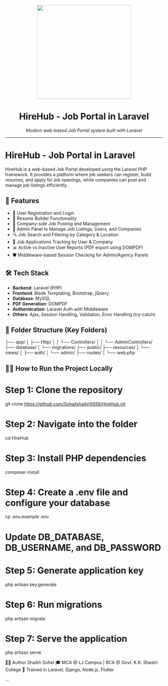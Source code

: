 <p align="center">
  <img src="https://raw.githubusercontent.com/laravel/art/master/logo-lockup/5%20SVG/2%20CMYK/1%20Full%20Color/laravel-logolockup-cmyk-red.svg" width="300"/>
</p>

<h1 align="center">HireHub - Job Portal in Laravel</h1>

<p align="center">
  <i>Modern web-based Job Portal system built with Laravel</i>
</p>

---

# HireHub - Job Portal in Laravel

HireHub is a web-based Job Portal developed using the Laravel PHP framework. It provides a platform where job seekers can register, build resumes, and apply for job openings, while companies can post and manage job listings efficiently.

## 🚀 Features

- 👤 User Registration and Login
- 🧾 Resume Builder Functionality
- 🏢 Company-side Job Posting and Management
- 📄 Admin Panel to Manage Job Listings, Users, and Companies
- 🔍 Job Search and Filtering by Category & Location
- 📑 Job Applications Tracking by User & Company
- 📊 Active vs Inactive User Reports (PDF export using DOMPDF)
- 🛡️ Middleware-based Session Checking for Admin/Agency Panels

## 🛠️ Tech Stack

- **Backend**: Laravel (PHP)
- **Frontend**: Blade Templating, Bootstrap, jQuery
- **Database**: MySQL
- **PDF Generation**: DOMPDF
- **Authentication**: Laravel Auth with Middleware
- **Others**: Ajax, Session Handling, Validation, Error Handling (try-catch)

## 📂 Folder Structure (Key Folders)
├── app/
│ ├── Http/
│ │ └── Controllers/
│ │ └── AdminControllers/
├── database/
│ └── migrations/
├── public/
├── resources/
│ └── views/
│ ├── auth/
│ └── admin/
├── routes/
│ └── web.php


## 🧑‍💻 How to Run the Project Locally

# Step 1: Clone the repository
git clone https://github.com/Sohailshaikh5656/HireHub.git

# Step 2: Navigate into the folder
cd HireHub

# Step 3: Install PHP dependencies
composer install

# Step 4: Create a .env file and configure your database
cp .env.example .env
# Update DB_DATABASE, DB_USERNAME, and DB_PASSWORD

# Step 5: Generate application key
php artisan key:generate

# Step 6: Run migrations
php artisan migrate

# Step 7: Serve the application
php artisan serve


🙋‍♂️ Author
Shaikh Sohel
🎓 MCA @ LJ Campus | BCA @ Govt. K.K. Shastri College
💼 Trained in Laravel, Django, Node.js, Flutter

...
